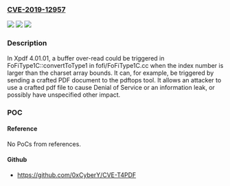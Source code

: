 ### [CVE-2019-12957](https://cve.mitre.org/cgi-bin/cvename.cgi?name=CVE-2019-12957)
![](https://img.shields.io/static/v1?label=Product&message=n%2Fa&color=blue)
![](https://img.shields.io/static/v1?label=Version&message=n%2Fa&color=blue)
![](https://img.shields.io/static/v1?label=Vulnerability&message=n%2Fa&color=brighgreen)

### Description

In Xpdf 4.01.01, a buffer over-read could be triggered in FoFiType1C::convertToType1 in fofi/FoFiType1C.cc when the index number is larger than the charset array bounds. It can, for example, be triggered by sending a crafted PDF document to the pdftops tool. It allows an attacker to use a crafted pdf file to cause Denial of Service or an information leak, or possibly have unspecified other impact.

### POC

#### Reference
No PoCs from references.

#### Github
- https://github.com/0xCyberY/CVE-T4PDF

